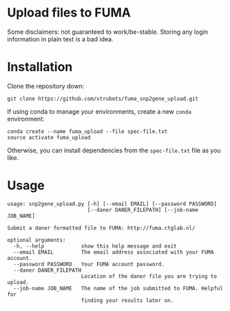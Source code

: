 # Upload files to FUMA

Some disclaimers: not guaranteed to work/be-stable. Storing any login information in plain text is a bad idea.

# Installation

Clone the repository down:

    git clone https://github.com/vtrubets/fuma_snp2gene_upload.git
  
If using conda to manage your environments, create a new `conda` environment:

    conda create --name fuma_upload --file spec-file.txt
    source activate fuma_upload

Otherwise, you can install dependencies from the `spec-file.txt` file as you like.

# Usage

    usage: snp2gene_upload.py [-h] [--email EMAIL] [--password PASSWORD]
                              [--daner DANER_FILEPATH] [--job-name JOB_NAME]

    Submit a daner formatted file to FUMA: http://fuma.ctglab.nl/

    optional arguments:
      -h, --help            show this help message and exit
      --email EMAIL         The email address associated with your FUMA account.
      --password PASSWORD   Your FUMA account password.
      --daner DANER_FILEPATH
                            Location of the daner file you are trying to upload.
      --job-name JOB_NAME   The name of the job submitted to FUMA. Helpful for
                            finding your results later on.
